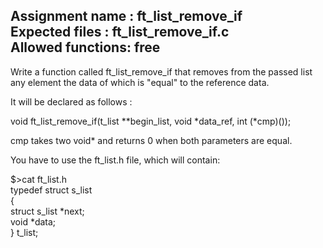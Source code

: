 Assignment name  : ft_list_remove_if  
Expected files   : ft_list_remove_if.c  
Allowed functions: free  
--------------------------------------------------------------------------------

Write a function called ft_list_remove_if that removes from the
passed list any element the data of which is "equal" to the reference data.

It will be declared as follows :

void ft_list_remove_if(t_list **begin_list, void *data_ref, int (*cmp)());

cmp takes two void* and returns 0 when both parameters are equal.

You have to use the ft_list.h file, which will contain:

$>cat ft_list.h  
typedef struct      s_list  
{  
    struct s_list   *next;  
    void            *data;  
}                   t_list;   


